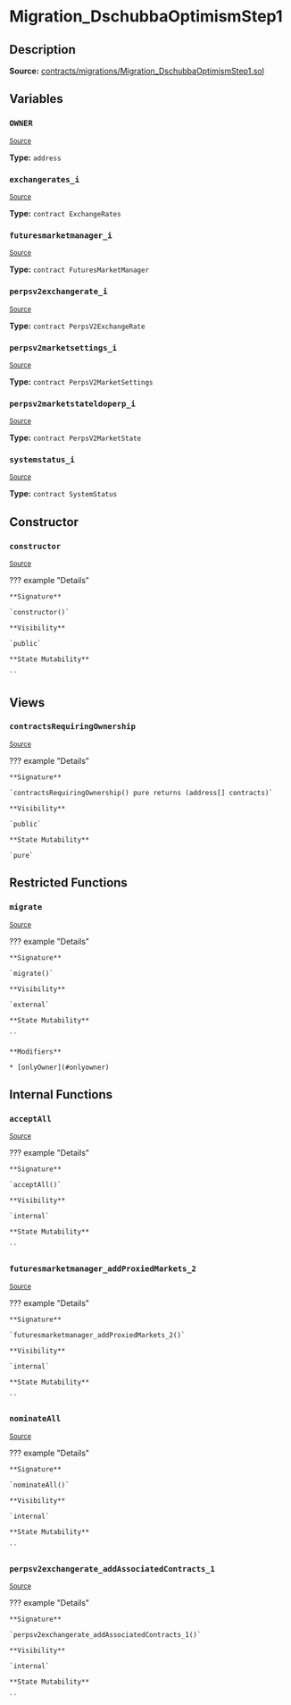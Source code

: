 # Migration_DschubbaOptimismStep1

## Description

**Source:** [contracts/migrations/Migration_DschubbaOptimismStep1.sol](https://github.com/Synthetixio/synthetix/tree/v2.93.0-alpha/contracts/migrations/Migration_DschubbaOptimismStep1.sol)

## Variables

### `OWNER`

<sub>[Source](https://github.com/Synthetixio/synthetix/tree/v2.93.0-alpha/contracts/migrations/Migration_DschubbaOptimismStep1.sol#L19)</sub>

**Type:** `address`

### `exchangerates_i`

<sub>[Source](https://github.com/Synthetixio/synthetix/tree/v2.93.0-alpha/contracts/migrations/Migration_DschubbaOptimismStep1.sol#L40)</sub>

**Type:** `contract ExchangeRates`

### `futuresmarketmanager_i`

<sub>[Source](https://github.com/Synthetixio/synthetix/tree/v2.93.0-alpha/contracts/migrations/Migration_DschubbaOptimismStep1.sol#L32)</sub>

**Type:** `contract FuturesMarketManager`

### `perpsv2exchangerate_i`

<sub>[Source](https://github.com/Synthetixio/synthetix/tree/v2.93.0-alpha/contracts/migrations/Migration_DschubbaOptimismStep1.sol#L29)</sub>

**Type:** `contract PerpsV2ExchangeRate`

### `perpsv2marketsettings_i`

<sub>[Source](https://github.com/Synthetixio/synthetix/tree/v2.93.0-alpha/contracts/migrations/Migration_DschubbaOptimismStep1.sol#L35)</sub>

**Type:** `contract PerpsV2MarketSettings`

### `perpsv2marketstateldoperp_i`

<sub>[Source](https://github.com/Synthetixio/synthetix/tree/v2.93.0-alpha/contracts/migrations/Migration_DschubbaOptimismStep1.sol#L26)</sub>

**Type:** `contract PerpsV2MarketState`

### `systemstatus_i`

<sub>[Source](https://github.com/Synthetixio/synthetix/tree/v2.93.0-alpha/contracts/migrations/Migration_DschubbaOptimismStep1.sol#L38)</sub>

**Type:** `contract SystemStatus`

## Constructor

### `constructor`

<sub>[Source](https://github.com/Synthetixio/synthetix/tree/v2.93.0-alpha/contracts/migrations/Migration_DschubbaOptimismStep1.sol#L46)</sub>

??? example "Details"

    **Signature**

    `constructor()`

    **Visibility**

    `public`

    **State Mutability**

    ``

## Views

### `contractsRequiringOwnership`

<sub>[Source](https://github.com/Synthetixio/synthetix/tree/v2.93.0-alpha/contracts/migrations/Migration_DschubbaOptimismStep1.sol#L48)</sub>

??? example "Details"

    **Signature**

    `contractsRequiringOwnership() pure returns (address[] contracts)`

    **Visibility**

    `public`

    **State Mutability**

    `pure`

## Restricted Functions

### `migrate`

<sub>[Source](https://github.com/Synthetixio/synthetix/tree/v2.93.0-alpha/contracts/migrations/Migration_DschubbaOptimismStep1.sol#L58)</sub>

??? example "Details"

    **Signature**

    `migrate()`

    **Visibility**

    `external`

    **State Mutability**

    ``

    **Modifiers**

    * [onlyOwner](#onlyowner)

## Internal Functions

### `acceptAll`

<sub>[Source](https://github.com/Synthetixio/synthetix/tree/v2.93.0-alpha/contracts/migrations/Migration_DschubbaOptimismStep1.sol#L184)</sub>

??? example "Details"

    **Signature**

    `acceptAll()`

    **Visibility**

    `internal`

    **State Mutability**

    ``

### `futuresmarketmanager_addProxiedMarkets_2`

<sub>[Source](https://github.com/Synthetixio/synthetix/tree/v2.93.0-alpha/contracts/migrations/Migration_DschubbaOptimismStep1.sol#L209)</sub>

??? example "Details"

    **Signature**

    `futuresmarketmanager_addProxiedMarkets_2()`

    **Visibility**

    `internal`

    **State Mutability**

    ``

### `nominateAll`

<sub>[Source](https://github.com/Synthetixio/synthetix/tree/v2.93.0-alpha/contracts/migrations/Migration_DschubbaOptimismStep1.sol#L191)</sub>

??? example "Details"

    **Signature**

    `nominateAll()`

    **Visibility**

    `internal`

    **State Mutability**

    ``

### `perpsv2exchangerate_addAssociatedContracts_1`

<sub>[Source](https://github.com/Synthetixio/synthetix/tree/v2.93.0-alpha/contracts/migrations/Migration_DschubbaOptimismStep1.sol#L198)</sub>

??? example "Details"

    **Signature**

    `perpsv2exchangerate_addAssociatedContracts_1()`

    **Visibility**

    `internal`

    **State Mutability**

    ``
